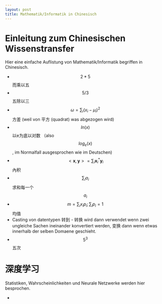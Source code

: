 ```yaml
---
layout: post
title: Mathematik/Informatik in Chinesisch
---
```


# Einleitung zum Chinesischen Wissenstransfer

Hier eine einfache Auflistung von Mathematik/Informatik begriffen in Chinesisch.


* $$2 * 5$$ 而乘以五
* $$5 / 3$$ 五除以三
* $$\omega = \sum_i (x_i - \mu_i)^2$$ 方差 (weil von 平方 (quadrat) was abgezogen wird)
* $$ln(x)$$ 以e为底以对数 （also $$log_e (x)$$, im Normalfall ausgesprochen wie im Deutschen)
* $$ <\mathbf{x},\mathbf{y}> = \sum_i \mathbf{x}_i^{*} \mathbf{y}_i $$ 內积
* $$ \sum_i a_i $$ 求和每一个$$a_i$$
* $$ m = \sum_i x_i p_i; \sum_i p_i = 1$$ 均值
* Casting von datentypen 转到 - 转换 wird dann verwendet wenn zwei ungleiche Sachen ineinander konvertiert werden, 变换 dann wenn etwas innerhalb der selben Domaene geschieht.
* $$5^3$$ 五次


# 深度学习

Statistiken, Wahrscheinlichkeiten und Neurale Netzwerke werden hier besprochen.

* 
